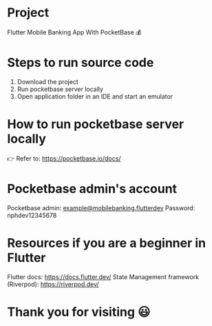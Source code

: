# Project 
Flutter Mobile Banking App With PocketBase :moneybag:

# Steps to run source code
1. Download the project
2. Run pocketbase server locally
3. Open application folder in an IDE and start an emulator

# How to run pocketbase server locally
:point_right: Refer to: https://pocketbase.io/docs/

# Pocketbase admin's account
Pocketbase admin: example@mobilebanking.flutterdev 
Password: nphdev12345678

# Resources if you are a beginner in Flutter
Flutter docs: https://docs.flutter.dev/ 
State Management framework (Riverpod): https://riverpod.dev/ 

# Thank you for visiting :smiley:
